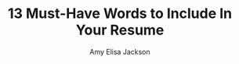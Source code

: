 ---
title: 13 Must-Have Words to Include In Your Resume
publication: glassdoor
article_url: https://www.glassdoor.com/blog/words-to-include-in-resume/
author: Amy Elisa Jackson
thumbnail: glassdoor.jpeg
publication_date: 05-14-2019
---